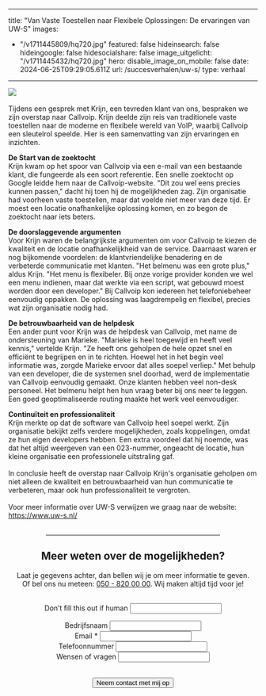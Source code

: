  ---
title: "Van Vaste Toestellen naar Flexibele Oplossingen: De ervaringen van UW-S"
images:
- "/v1711445809/hq720.jpg"
featured: false
hideinsearch: false
hideingoogle: false
hidesocialshare: false
image_uitgelicht: "/v1711445432/hq720.jpg"
hero:
  disable_image_on_mobile: false
date: 2024-06-25T09:29:05.611Z
url: /succesverhalen/uw-s/
type: verhaal

---
<img src="https://res.cloudinary.com/callvoip/image/upload/v1711445809/hq720.jpg"><br><br>
Tijdens een gesprek met Krijn, een tevreden klant van ons, bespraken we zijn overstap naar Callvoip. Krijn deelde zijn reis van traditionele vaste toestellen naar de moderne en flexibele wereld van VoIP, waarbij Callvoip een sleutelrol speelde. Hier is een samenvatting van zijn ervaringen en inzichten.

<strong>De Start van de zoektocht</strong><br>
Krijn kwam op het spoor van Callvoip via een e-mail van een bestaande klant, die fungeerde als een soort referentie. Een snelle zoektocht op Google leidde hem naar de Callvoip-website. "Dit zou wel eens precies kunnen passen," dacht hij toen hij de mogelijkheden zag. Zijn organisatie had voorheen vaste toestellen, maar dat voelde niet meer van deze tijd. Er moest een locatie onafhankelijke oplossing komen, en zo begon de zoektocht naar iets beters.

<strong>De doorslaggevende argumenten</strong><br>
Voor Krijn waren de belangrijkste argumenten om voor Callvoip te kiezen de kwaliteit en de locatie onafhankelijkheid van de service. Daarnaast waren er nog bijkomende voordelen: de klantvriendelijke benadering en de verbeterde communicatie met klanten. "Het belmenu was een grote plus," aldus Krijn. "Het menu is flexibeler. Bij onze vorige provider konden we wel een menu indienen, maar dat werkte via een script, wat gebouwd moest worden door een developer." Bij Callvoip kon iedereen het telefoniebeheer eenvoudig oppakken. De oplossing was laagdrempelig en flexibel, precies wat zijn organisatie nodig had.

<strong>De betrouwbaarheid van de helpdesk</strong><br>
Een ander punt voor Krijn was de helpdesk van Callvoip, met name de ondersteuning van Marieke. "Marieke is heel toegewijd en heeft veel kennis," vertelde Krijn. "Ze heeft ons geholpen de hele opzet snel en efficiënt te begrijpen en in te richten. Hoewel het in het begin veel informatie was, zorgde Marieke ervoor dat alles soepel verliep." Met behulp van een developer, die de systemen snel doorhad, werd de implementatie van Callvoip eenvoudig gemaakt. Onze klanten hebben veel non-desk personeel. Het belmenu helpt hen hun vraag beter bij ons neer te leggen. Een goed geoptimaliseerde routing maakte het werk veel eenvoudiger.

<strong>Continuïteit en professionaliteit</strong><br>
Krijn merkte op dat de software van Callvoip heel soepel werkt. Zijn organisatie bekijkt zelfs verdere mogelijkheden, zoals koppelingen, omdat ze hun eigen developers hebben. Een extra voordeel dat hij noemde, was dat het altijd weergeven van een 023-nummer, ongeacht de locatie, hun kleine organisatie een professionele uitstraling gaf.
<br><br>
In conclusie heeft de overstap naar Callvoip Krijn's organisatie geholpen om niet alleen de kwaliteit en betrouwbaarheid van hun communicatie te verbeteren, maar ook hun professionaliteit te vergroten.
<br><br>
Voor meer informatie over UW-S verwijzen we graag naar de website: https://www.uw-s.nl/
<br><br>
<center><hr width="70%"><h2>Meer weten over de mogelijkheden?</h2>
Laat je gegevens achter, dan bellen wij je om meer informatie te geven.<br>Of bel ons nu meteen: <a href="tel:+31508200000">050 - 820
  00 00</a>. Wij maken altijd tijd voor je!
      <br><br><div>
          <form class="mb-6" name="uws-verhaal" action="/bedank/tour/" accept-charset="UTF-8" method="POST" data-netlify="true">
              <input type="hidden" name="form-name" value="epheerlen-verhaal" />
              <p class="hidden"> <label>Don’t fill this out if human <input name="bot-field"> </label> </p>
              <p> <input type="hidden" id="formlayout" name="formlayout" value="d-948a1897e5e645e5b41ed33ccdd3d8bb"
                      class="hidden"> </p>
              <p> <input type="hidden" id="formto" name="formto" value="offerte" class="hidden"> </p>
              <div class="layout-split">
                  <div class="mb-4"> <label for="bedrijfsnaam" class="block">Bedrijfsnaam</label> <input type="text"
                          id="bedrijfsnaam" name="bedrijfsnaam" class="w-full border border-grey-light bg-white px-3 py-2 text-base">
                  </div>
                  <div class="mb-4"> <label for="email" class="block">Email <span class="text-red">*</span></label> <input
                          type="email" id="email" name="email"
                          class="w-full border border-grey-light bg-white px-3 py-2 text-base" required=""> </div>
              </div>
              <div class="layout-split">
                  <div class="mb-4"> <label for="telefoonnummer" class="block">Telefoonnummer</label> <input type="text"
                          id="telefoonnummer" name="telefoonnummer"
                          class="w-full border border-grey-light bg-white px-3 py-2 text-base"> </div>
                  <div class="mb-4"> <label for="terugbelmoment" class="block">Wensen of vragen</label> <input type="text"
                          id="wensenvragen" name="wensenvragen"
                          class="w-full border border-grey-light bg-white px-3 py-2 text-base"> </div>
              </div>
              <br>
              <p> <button type="submit" class="button">Neem contact met mij op</button> </p>
          </form>
      </div>
  </div></center>
